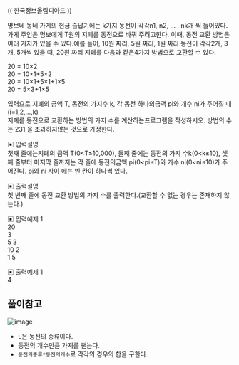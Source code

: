 (( 한국정보올림피아드 ))


명보네 동네 가게의 현금 출납기에는 k가지 동전이 각각n1, n2, ... , nk개 씩 들어있다.
가게 주인은 명보에게 T원의 지폐를 동전으로 바꿔 주려고한다. 이때, 동전 교환 방법은 여러 가지가 있을 수 있다.예를 들어, 10원 짜리, 5원 짜리, 1원 짜리 동전이 각각2개, 3개, 5개씩 있을 때, 20원 짜리 지폐를 다음과 같은4가지 방법으로 교환할 수 있다.


20 = 10×2      
20 = 10×1+5×2       
20 = 10×1+5×1+1×5        
20 = 5×3+1×5


입력으로 지폐의 금액 T, 동전의 가지수 k, 각 동전 하나의금액 pi와 개수 ni가 주어질 때 (i=1,2,...,k)   
지폐를 동전으로 교환하는 방법의 가지 수를 계산하는프로그램을 작성하시오. 방법의 수는 231 을 초과하지않는 것으로 가정한다.      


▣ 입력설명        
첫째 줄에는지폐의 금액 T(0<T≤10,000), 둘째 줄에는 동전의 가지 수k(0<k≤10), 셋째 줄부터 마지막 줄까지는 각 줄에 동전의금액 pi(0<pi≤T)와 개수 ni(0<ni≤10)가 주어진다. pi와 ni 사이 에는 빈 칸이 하나씩 있다.


▣ 출력설명          
첫 번째 줄에 동전 교환 방법의 가지 수를 출력한다.(교환할 수 없는 경우는 존재하지 않는다.)


▣ 입력예제 1      
20    
3       
5 3       
10 2        
1 5       


▣ 출력예제 1       
4


## 풀이참고
![image](https://user-images.githubusercontent.com/45524783/143058513-97391ec7-f12a-49b7-9ddc-720b9415b7e2.png)

- L은 동전의 종류이다.
- 동전의 개수만큼 가지를 뻗는다.
- `동전의종류*동전의개수`로 각각의 경우의 합을 구한다.     
